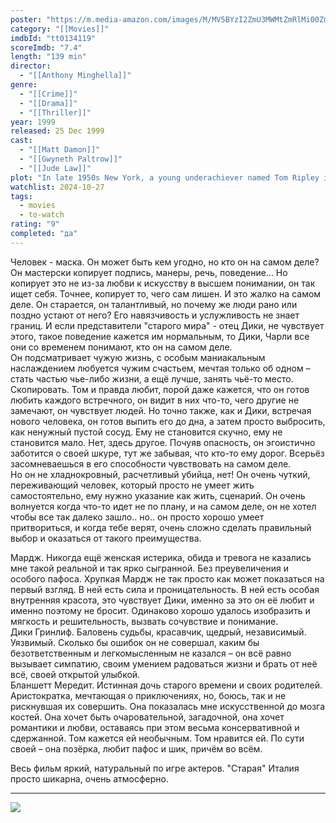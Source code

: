 ```yaml
---
poster: "https://m.media-amazon.com/images/M/MV5BYzI2ZmU3MWMtZmRlMi00ZmVlLTkwMDMtZmI1YTg4YzcwMDE0XkEyXkFqcGc@._V1_SX300.jpg"
category: "[[Movies]]"
imdbId: "tt0134119"
scoreImdb: "7.4"
length: "139 min"
director: 
  - "[[Anthony Minghella]]"
genre: 
  - "[[Crime]]"
  - "[[Drama]]"
  - "[[Thriller]]"
year: 1999
released: 25 Dec 1999
cast: 
  - "[[Matt Damon]]"
  - "[[Gwyneth Paltrow]]"
  - "[[Jude Law]]"
plot: "In late 1950s New York, a young underachiever named Tom Ripley is sent to Italy to retrieve Dickie Greenleaf, a rich and spoiled millionaire playboy. But when the errand fails, Ripley takes extreme measures."
watchlist: 2024-10-27
tags: 
  - movies
  - to-watch
rating: "9"
completed: "да"
---
```

Человек - маска. Он может быть кем угодно, но кто он на самом деле? Он мастерски копирует подпись, манеры, речь, поведение... Но копирует это не из-за любви к искусству в высшем понимании, он так ищет себя. Точнее, копирует то, чего сам лишен. И это жалко на самом деле. Он старается, он талантливый, но почему же люди рано или поздно устают от него? Его навязчивость и услужливость не знает границ. И если представители "старого мира" - отец Дики, не чувствует этого, такое поведение кажется им нормальным, то Дики, Чарли все они со временем понимают, кто он на самом деле.  
Он подсматривает чужую жизнь, с особым маниакальным наслаждением любуется чужим счастьем, мечтая только об одном – стать частью чье-либо жизни, а ещё лучше, занять чьё-то место. Скопировать. Том и правда любит, порой даже кажется, что он готов любить каждого встречного, он видит в них что-то, чего другие не замечают, он чувствует людей. Но точно также, как и Дики, встречая нового человека, он готов выпить его до дна, а затем просто выбросить, как ненужный пустой сосуд. Ему не становится скучно, ему не становится мало. Нет, здесь другое. Почуяв опасность, он эгоистично заботится о своей шкуре, тут же забывая, что кто-то ему дорог. Всерьёз засомневаешься в его способности чувствовать на самом деле.  
Но он не хладнокровный, расчетливый убийца, нет! Он очень чуткий, переживающий человек, который просто не умеет жить самостоятельно, ему нужно указание как жить, сценарий. Он очень волнуется когда что-то идет не по плану, и на самом деле, он не хотел чтобы все так далеко зашло.. но.. он просто хорошо умеет притвориться, и когда тебе верят, очень сложно сделать правильный выбор и оказаться от такого преимущества.

Мардж. Никогда ещё женская истерика, обида и тревога не казались мне такой реальной и так ярко сыгранной. Без преувеличения и особого пафоса. Хрупкая Мардж не так просто как может показаться на первый взгляд. В ней есть сила и проницательность. В ней есть особая внутренняя красота, это чувствует Дики, именно за это он её любит и именно поэтому не бросит. Одинаково хорошо удалось изобразить и мягкость и решительность, вызвать сочувствие и понимание.  
Дики Гринлиф. Баловень судьбы, красавчик, щедрый, независимый. Уязвимый. Сколько бы ошибок он не совершал, каким бы безответственным и легкомысленным не казался – он всё равно вызывает симпатию, своим умением радоваться жизни и брать от неё всё, своей открытой улыбкой.  
Бланшетт Мередит. Истинная дочь старого времени и своих родителей. Аристократка, мечтающая о приключениях, но, боюсь, так и не рискнувшая их совершить. Она показалась мне искусственной до мозга костей. Она хочет быть очаровательной, загадочной, она хочет романтики и любви, оставаясь при этом весьма консервативной и сдержанной. Том кажется ей необычным. Том нравится ей. По сути своей – она позёрка, любит пафос и шик, причём во всём.

Весь фильм яркий, натуральный по игре актеров. "Старая" Италия просто шикарна, очень атмосферно.

---
![](https://m.media-amazon.com/images/M/MV5BYzI2ZmU3MWMtZmRlMi00ZmVlLTkwMDMtZmI1YTg4YzcwMDE0XkEyXkFqcGc@._V1_SX300.jpg)
